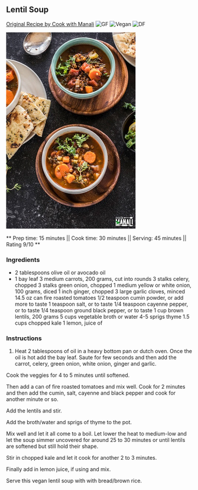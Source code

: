 ## Lentil Soup

[Original Recipe by Cook with Manali](https://www.cookwithmanali.com/vegan-lentil-soup/)
![GF](https://img.shields.io/badge/-Gluten--free-yellow.svg)
![Vegan](https://img.shields.io/badge/-Vegan-brightgreen.svg)
![DF](https://img.shields.io/badge/-Dairy--free-blue.svg)

![Picture](../img/lentil_soup.jpg)

** Prep time: 15 minutes || Cook time: 30 minutes || Serving: 45 minutes || Rating 9/10 **

### Ingredients

- 2 tablespoons olive oil or avocado oil
- 1 bay leaf
3 medium carrots, 200 grams, cut into rounds
3 stalks celery, chopped
3 stalks green onion, chopped
1 medium yellow or white onion, 100 grams, diced
1 inch ginger, chopped
3 large garlic cloves, minced
14.5 oz can fire roasted tomatoes
1/2 teaspoon cumin powder, or add more to taste
1 teaspoon salt, or to taste
1/4 teaspoon cayenne pepper, or to taste
1/4 teaspoon ground black pepper, or to taste
1 cup brown lentils, 200 grams
5 cups vegetable broth or water
4-5 sprigs thyme
1.5 cups chopped kale
1 lemon, juice of 

### Instructions

1. Heat 2 tablespoons of oil in a heavy bottom pan or dutch oven. Once the oil is hot add the bay leaf. Saute for few seconds and then add the carrot, celery, green onion, white onion, ginger and garlic.



Cook the veggies for 4 to 5 minutes until softened.



Then add a can of fire roasted tomatoes and mix well. Cook for 2 minutes and then add the cumin, salt, cayenne and black pepper and cook for another minute or so.



Add the lentils and stir.

Add the broth/water and sprigs of thyme to the pot.



Mix well and let it all come to a boil. Let lower the heat to medium-low and let the soup simmer uncovered for around 25 to 30 minutes or until lentils are softened but still hold their shape.



Stir in chopped kale and let it cook for another 2 to 3 minutes.



Finally add in lemon juice, if using and mix.

Serve this vegan lentil soup with with bread/brown rice.
